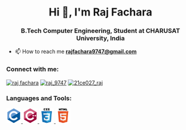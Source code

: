 <h1 align="center">Hi 👋, I'm Raj Fachara</h1>
<h3 align="center">B.Tech Computer Engineering, Student at CHARUSAT University, India</h3>

- 📫 How to reach me **rajfachara9747@gmail.com**

<h3 align="left">Connect with me:</h3>
<p align="left">
<a href="https://linkedin.com/in/raj fachara" target="blank"><img align="center" src="https://raw.githubusercontent.com/rahuldkjain/github-profile-readme-generator/master/src/images/icons/Social/linked-in-alt.svg" alt="raj fachara" height="30" width="40" /></a>
<a href="https://www.codechef.com/users/raj_9747" target="blank"><img align="center" src="https://cdn.jsdelivr.net/npm/simple-icons@3.1.0/icons/codechef.svg" alt="raj_9747" height="30" width="40" /></a>
<a href="https://www.hackerrank.com/21ce027_raj" target="blank"><img align="center" src="https://raw.githubusercontent.com/rahuldkjain/github-profile-readme-generator/master/src/images/icons/Social/hackerrank.svg" alt="21ce027_raj" height="30" width="40" /></a>
</p>

<h3 align="left">Languages and Tools:</h3>
<p align="left"> <a href="https://www.cprogramming.com/" target="_blank" rel="noreferrer"> <img src="https://raw.githubusercontent.com/devicons/devicon/master/icons/c/c-original.svg" alt="c" width="40" height="40"/> </a> <a href="https://www.w3schools.com/cpp/" target="_blank" rel="noreferrer"> <img src="https://raw.githubusercontent.com/devicons/devicon/master/icons/cplusplus/cplusplus-original.svg" alt="cplusplus" width="40" height="40"/> </a> <a href="https://www.w3schools.com/css/" target="_blank" rel="noreferrer"> <img src="https://raw.githubusercontent.com/devicons/devicon/master/icons/css3/css3-original-wordmark.svg" alt="css3" width="40" height="40"/> </a> <a href="https://www.w3.org/html/" target="_blank" rel="noreferrer"> <img src="https://raw.githubusercontent.com/devicons/devicon/master/icons/html5/html5-original-wordmark.svg" alt="html5" width="40" height="40"/> </a> </p>
